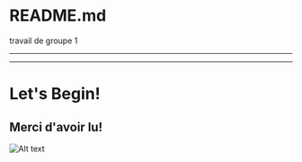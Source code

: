 # README.md
travail de groupe 1
- - -
- - - 

# Let's Begin!











































## **Merci d'avoir lu!**
![Alt text](https://github.com/julie1030/README.md/blob/29d77fd56cdb3530d82cbd43a611a4cc9c0ff969/giphy%20(1).gif)
